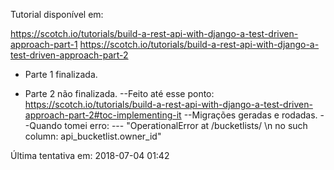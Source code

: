 Tutorial disponível em:

https://scotch.io/tutorials/build-a-rest-api-with-django-a-test-driven-approach-part-1
https://scotch.io/tutorials/build-a-rest-api-with-django-a-test-driven-approach-part-2

- Parte 1 finalizada.

- Parte 2 não finalizada.
--Feito até esse ponto: https://scotch.io/tutorials/build-a-rest-api-with-django-a-test-driven-approach-part-2#toc-implementing-it
--Migrações geradas e rodadas.
--Quando tomei erro:
---	"OperationalError at /bucketlists/ \n no such column: api_bucketlist.owner_id"

Última tentativa em: 2018-07-04 01:42	